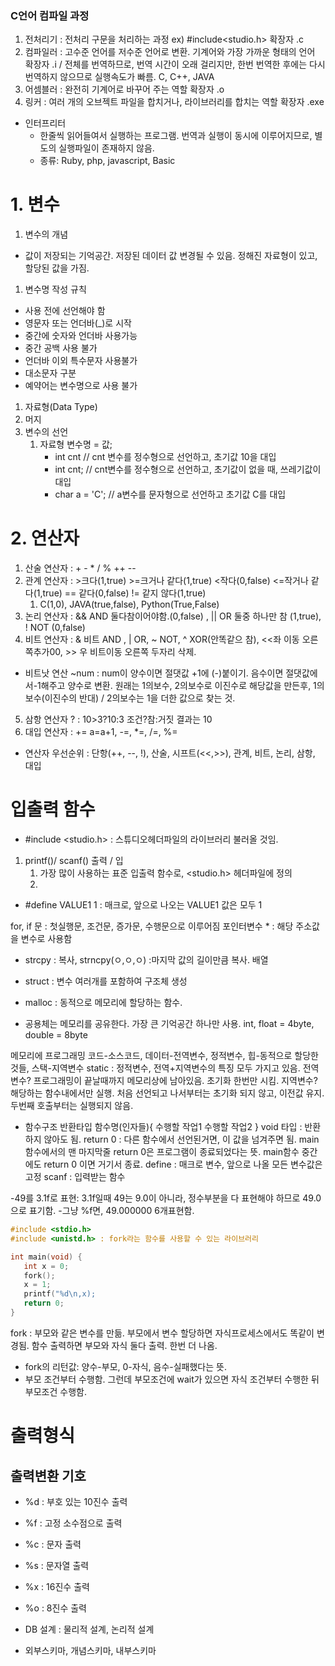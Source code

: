 ### C언어 컴파일 과정
1. 전처리기 : 전처리 구문을 처리하는 과정 ex) #include<studio.h> 확장자 .c
2. 컴파일러 : 고수준 언어를 저수준 언어로 변환. 기계어와 가장 가까운 형태의 언어 확장자 .i / 전체를 번역하므로, 번역 시간이 오래 걸리지만, 한번 번역한 후에는 다시 번역하지 않으므로 실행속도가 빠름. C, C++, JAVA
3. 어셈블러 : 완전히 기계어로 바꾸어 주는 역할 확장자 .o
4. 링커 : 여러 개의 오브젝트 파일을 합치거나, 라이브러리를 합치는 역할 확장자 .exe
- 인터프리터
  - 한줄씩 읽어들여서 실행하는 프로그램. 번역과 실행이 동시에 이루어지므로, 별도의 실행파일이 존재하지 않음.
  - 종류: Ruby, php, javascript, Basic

# 1. 변수
   1) 변수의 개념
   - 값이 저장되는 기억공간. 저장된 데이터 값 변경될 수 있음. 정해진 자료형이 있고, 할당된 값을 가짐.
   1) 변수명 작성 규칙
   - 사용 전에 선언해야 함
   - 영문자 또는 언더바(_)로 시작
   - 중간에 숫자와 언더바 사용가능
   - 중간 공백 사용 불가
   - 언더바 이외 특수문자 사용불가
   - 대소문자 구분
   - 예약어는 변수명으로 사용 불가
   1) 자료형(Data Type)
   2) 머지
   3) 변수의 선언
      1) 자료형 변수명 = 값;
           - int cnt // cnt 변수를 정수형으로 선언하고, 초기값 10을 대입
           - int cnt; // cnt변수를 정수형으로 선언하고, 초기값이 없을 때, 쓰레기값이 대입
           - char a = 'C'; // a변수를 문자형으로 선언하고 초기값 C를 대입

# 2. 연산자
   1) 산술 연산자 : + - * / % ++ --
   2) 관계 연산자 : >크다(1,true) >=크거나 같다(1,true) <작다(0,false) <=작거나 같다(1,true) == 같다(0,false) != 같지 않다(1,true)
      1) C(1,0), JAVA(true,false), Python(True,False)
   3) 논리 연산자 : && AND 둘다참이어야함.(0,false) , || OR 둘중 하나만 참 (1,true), ! NOT (0,false)
   4) 비트 연산자 : & 비트 AND , | OR, ~ NOT, ^ XOR(안똑같으 참), <<좌 이동 오른쪽추가00, >> 우 비트이동 오른쪽 두자리 삭제.
   - 비트낫 연산 ~num : num이 양수이면 절댓값 +1에 (-)붙이기. 음수이면 절댓값에서-1해주고 양수로 변환. 원래는 1의보수, 2의보수로 이진수로 해당값을 만든후, 1의보수(이진수의 반대) / 2의보수는 1을 더한 값으로 찾는 것.
   5) 삼항 연산자 ? : 10>3?10:3 조건?참:거짓 결과는 10
   6) 대입 연산자 : += a=a+1, -=, *=, /=, %=
  - 연산자 우선순위 : 단항(++, --, !), 산술, 시프트(<<,>>), 관계, 비트, 논리, 삼항, 대입

# 입출력 함수
- #include <studio.h> : 스튜디오헤더파일의 라이브러리 불러올 것임.
1) printf()/ scanf() 출력 / 입
   1) 가장 많이 사용하는 표준 입출력 함수로, <studio.h> 헤더파일에 정의
   2) 

- #define VALUE1 1 : 매크로, 앞으로 나오는 VALUE1 값은 모두 1  
 

for, if 문 : 첫실행문, 조건문, 증가문, 수행문으로 이루어짐
포인터변수 * : 해당 주소값을 변수로 사용함
- strcpy : 복사, strncpy(ㅇ,ㅇ,ㅇ) :마지막 값의 길이만큼 복사. 
배열 
- struct : 변수 여러개를 포함하여 구조체 생성
- malloc : 동적으로 메모리에 할당하는 함수.

- 공용체는 메모리를 공유한다. 가장 큰 기억공간 하나만 사용. int, float = 4byte, double = 8byte

메모리에 프로그래밍
코드-소스코드, 데이터-전역변수, 정적변수, 힙-동적으로 할당한 것들, 스택-지역변수
static : 정적변수, 전역+지역변수의 특징 모두 가지고 있음. 전역변수? 프로그래밍이 끝날때까지 메모리상에 남아있음. 초기화 한번만 시킴. 지역변수? 해당하는 함수내에서만 실행. 처음 선언되고 나서부터는 초기화 되지 않고, 이전값 유지. 두번째 호출부터는 실행되지 않음.

- 함수구조
반환타입 함수명(인자들){
   수행할 작업1
   수행할 작업2
}
void 타입 : 반환하지 않아도 됨.
return 0 : 다른 함수에서 선언된거면, 이 값을 넘겨주면 됨. main함수에서의 맨 마지막줄 return 0은 프로그램이 종료되었다는 뜻. main함수 중간에도 return 0 이면 거기서 종료.
define : 매크로 변수, 앞으로 나올 모든 변수값은 고정
scanf : 입력받는 함수

-49를 3.1f로 표현: 3.1f일때 49는 9.0이 아니라, 정수부분을 다 표현해야 하므로 49.0으로 표기함.
-그냥 %f면, 49.000000 6개표현함.

```C
#include <stdio.h>
#include <unistd.h> : fork라는 함수를 사용할 수 있는 라이브러리

int main(void) {
   int x = 0;
   fork();
   x = 1;
   printf("%d\n,x);
   return 0;
}
```
fork : 부모와 같은 변수를 만듦. 부모에서 변수 할당하면 자식프로세스에서도 똑같이 변경됨. 함수 출력하면 부모와 자식 둘다 출력. 한번 더 나옴.
   - fork의 리턴값: 양수-부모, 0-자식, 음수-실패했다는 뜻.
   - 부모 조건부터 수행함. 그런데 부모조건에 wait가 있으면 자식 조건부터 수행한 뒤 부모조건 수행함.

# 출력형식
## 출력변환 기호
- %d : 부호 있는 10진수 출력
- %f : 고정 소수점으로 출력
- %c : 문자 출력
- %s : 문자열 출력
- %x : 16진수 출력
- %o : 8진수 출력

- DB 설계 : 물리적 설계, 논리적 설계
- 외부스키마, 개념스키마, 내부스키마   